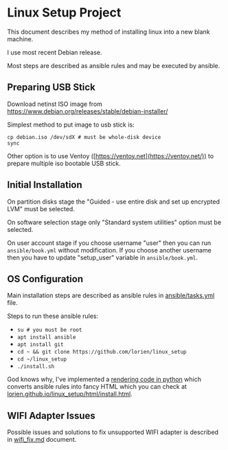 # Linux Setup Project

This document describes my method of installing linux into a new blank machine.

I use most recent Debian release.

Most steps are described as ansible rules and may be executed by ansible.

## Preparing USB Stick

Download netinst ISO image from https://www.debian.org/releases/stable/debian-installer/

Simplest method to put image to usb stick is:

    cp debian.iso /dev/sdX # must be whole-disk device
    sync

Other option is to use Ventoy ([https://ventoy.net](https://ventoy.net/)) to prepare multiple iso bootable USB stick.

## Initial Installation

On partition disks stage the "Guided - use entire disk and set up encrypted LVM" must be selected.

On software selection stage only "Standard system utilities" option must be selected.

On user account stage if you choose username "user" then you can run `ansible/book.yml` without modification. If
you choose another username then you have to update "setup_user" variable in `ansible/book.yml`.

## OS Configuration

Main installation steps are described as ansible rules in [ansible/tasks.yml](ansible/tasks.yml) file.

Steps to run these ansible rules:

- `su # you must be root`
- `apt install ansible`
- `apt install git`
- `cd ~ && git clone https://github.com/lorien/linux_setup`
- `cd ~/linux_setup`
- `./install.sh`

God knows why, I've implemented a [rendering code in python](render_html.py) which converts ansible rules
into fancy HTML which you can check at [lorien.github.io/linux_setup/html/install.html](https://lorien.github.io/linux_setup/html/install.html).

## WIFI Adapter Issues

Possible issues and solutions to fix unsupported WIFI adapter is described in [wifi_fix.md](wifi_fix.md) document.
